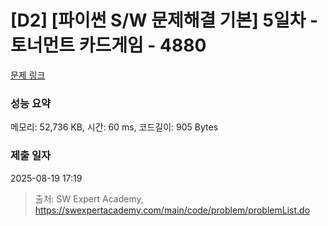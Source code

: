 # [D2] [파이썬 S/W 문제해결 기본] 5일차 - 토너먼트 카드게임 - 4880 

[문제 링크](https://swexpertacademy.com/main/code/problem/problemDetail.do?contestProbId=AWTQgnH6Qq4DFAVT) 

### 성능 요약

메모리: 52,736 KB, 시간: 60 ms, 코드길이: 905 Bytes

### 제출 일자

2025-08-19 17:19



> 출처: SW Expert Academy, https://swexpertacademy.com/main/code/problem/problemList.do